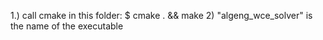 1.) call cmake in this folder: $ cmake . && make
2) "algeng_wce_solver" is the name of the executable

